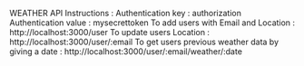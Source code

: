 WEATHER API
Instructions :
Authentication key : authorization
Authentication value : mysecrettoken
To add users with Email and Location : http://localhost:3000/user
To update users Location : http://localhost:3000/user/:email
To get users previous weather data by giving a date : http://localhost:3000/user/:email/weather/:date

